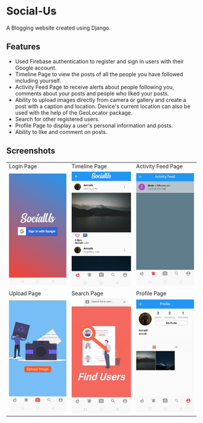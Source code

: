 # Social-Us

A Blogging website created using Django.

## Features
* Used Firebase authentication to register and sign in users with their Google account.
* Timeline Page to view the posts of all the people you have followed including yourself.
* Activity Feed Page to receive alerts about people following you, comments about your posts and people who liked your posts.
* Ability to upload images directly from camera or gallery and create a post with a caption and location. Device's current location can also be used with the help of the GeoLocator package.
* Search for other registered users.
* Profile Page to display a user's personal information and posts.
* Ability to like and comment on posts.

## Screenshots

<table>
  <tr>
    <td>Login Page</td>
     <td>Timeline Page</td>
     <td>Activity Feed Page</td>
  </tr>
  <tr>
    <td><img src="https://github.com/Anirudh-Phukan/Social-Us/blob/main/assets/images/Preview%201.jpeg" width="300"></td>
    <td><img src="https://github.com/Anirudh-Phukan/Social-Us/blob/main/assets/images/Preview%202.jpeg" width="300"></td>
    <td><img src="https://github.com/Anirudh-Phukan/Social-Us/blob/main/assets/images/Preview%203.jpeg" width="300"></td>
  </tr>
  <tr>
    <td>Upload Page</td>
     <td>Search Page</td>
     <td>Profile Page</td>
  </tr>
  <tr>
    <td><img src="https://github.com/Anirudh-Phukan/Social-Us/blob/main/assets/images/Preview%204.jpeg" width="300"></td>
    <td><img src="https://github.com/Anirudh-Phukan/Social-Us/blob/main/assets/images/Preview%205.jpeg" width="300"></td>
    <td><img src="https://github.com/Anirudh-Phukan/Social-Us/blob/main/assets/images/Preview%206.jpeg" width="300"></td>
  </tr>
 </table>
